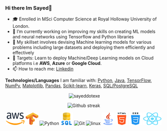 ### Hi there Im Sayed👋



- 🎓 Enrolled in MSci Computer Science at Royal Holloway University of London.
- 🔭 I’m currently working on improving my skills on creating ML models and neural networks using Tensorflow and Python libraries
- 🌱 My skillset involves devising Machine learning models for various problems including large datasets and deploying them efficiently and effectively
- 🎯 Targets: Learn to deploy Machine/Deep Learning models on Cloud platforms i.e **AWS**, **Azure** or **Google Cloud**.
- 📫 How to reach me: [Linkedin](https://linkedin.com/in/)

**Technologies/Languages** I am familiar with: [Python](https://www.python.org/), [Java](https://www.java.com/en/), [TensorFlow](https://www.tensorflow.org/), [NumPy](https://numpy.org/), [Matplotlib](https://matplotlib.org/), [Pandas](https://pandas.pydata.org/), [Scikit-learn](https://scikit-learn.org/stable/), [Keras](https://keras.io/), [SQL/PostgreSQL](https://www.postgresql.org/)


<div align="center">
<p>&nbsp;<img align="center" src="https://github-readme-stats.vercel.app/api?username=sayeddotexe&show_icons=true&locale=en&theme=github_dark&hide_border=false" alt="sayeddotexe" /></p>
</div>

<div align="center">
<p>
<img src="https://github-readme-stats.vercel.app/api/top-langs/?username=sayeddotexe&theme=github_dark&hide_border=false" alt="Github streak" />
</p>
</div>

<p align="center">
	<img title="AWS" alt="AWS" src="https://github.com/sayeddotexe/sayeddotexe/blob/main/Icons/512px-Amazon_Web_Services_Logo.svg.png" width="60" height="40" />
	<img title="TensorFlow" alt="Tensorflow" src="https://github.com/sayeddotexe/sayeddotexe/blob/main/Icons/Tensorflow_logo.svg.png" width="40" height="40" />
	<img title="Python" alt="Python" src="https://raw.githubusercontent.com/Thomas-George-T/Thomas-George-T/master/assets/python.svg" width="40" height="40" />
	<img title="MySQL" alt="MySQL" src="https://github.com/sayeddotexe/sayeddotexe/blob/main/Icons/sql-server.png" width="40" height="40" />
	<img title="Git" alt="Git" src="https://raw.githubusercontent.com/Thomas-George-T/Thomas-George-T/master/assets/git.svg" width="70" height="40" />
	<img title="linux" alt="linux" src="https://raw.githubusercontent.com/Thomas-George-T/Thomas-George-T/master/assets/linux-tux.svg" width="40" />	
	<img title="Java" alt="Java" src="https://github.com/sayeddotexe/sayeddotexe/blob/main/Icons/java.png" width="40" height="40" />
	<img title="HTML" alt="HTML" src="https://github.com/sayeddotexe/sayeddotexe/blob/main/Icons/html-5.png" width="40" height="40" />
	<img title="CSS" alt="CSS" src="https://github.com/sayeddotexe/sayeddotexe/blob/main/Icons/css.png" width="40" height="40" />
	<img title="CSS" alt="CSS" src="https://github.com/sayeddotexe/sayeddotexe/blob/main/Icons/React-icon.svg.png" width="60" height="40" />
</p>
